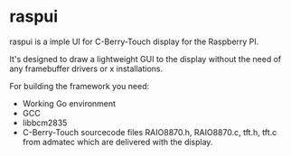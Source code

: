 raspui
======

raspui is a imple UI for C-Berry-Touch display for the Raspberry PI.

It's designed to draw a lightweight GUI to the display without the need of any framebuffer drivers or x installations.

For building the framework you need:
 * Working Go environment
 * GCC
 * libbcm2835
 * C-Berry-Touch sourcecode files RAIO8870.h, RAIO8870.c, tft.h, tft.c from admatec which are delivered with the display.
